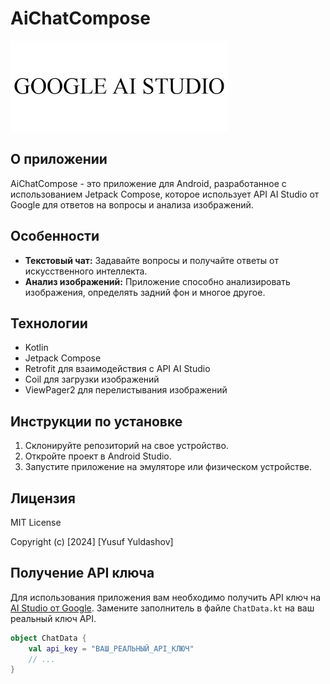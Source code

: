 # AiChatCompose

![App Screenshots](googleaistudio.png)

## О приложении
AiChatCompose - это приложение для Android, разработанное с использованием Jetpack Compose, которое использует API AI Studio от Google для ответов на вопросы и анализа изображений.

## Особенности
- **Текстовый чат:** Задавайте вопросы и получайте ответы от искусственного интеллекта.
- **Анализ изображений:** Приложение способно анализировать изображения, определять задний фон и многое другое.

## Технологии
- Kotlin
- Jetpack Compose
- Retrofit для взаимодействия с API AI Studio
- Coil для загрузки изображений
- ViewPager2 для перелистывания изображений

## Инструкции по установке
1. Склонируйте репозиторий на свое устройство.
2. Откройте проект в Android Studio.
3. Запустите приложение на эмуляторе или физическом устройстве.

## Лицензия
MIT License

Copyright (c) [2024] [Yusuf Yuldashov]

## Получение API ключа
Для использования приложения вам необходимо получить API ключ на [AI Studio от Google](https://makersuite.google.com/app/apikey). Замените заполнитель в файле `ChatData.kt` на ваш реальный ключ API.

```kotlin
object ChatData {
    val api_key = "ВАШ_РЕАЛЬНЫЙ_API_КЛЮЧ"
    // ...
}
